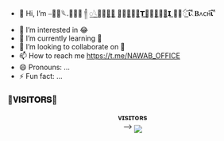 - 👋 Hi, I’m ⎯꯭̽𓆰𝅃꯭꯭᳚ ༎ࠫ ꯭𓆩꯭᪵𝛅͟𝗔͟ ̬𝗡᳟᪵͟𝗔᳟͟𝗧͟𝗔᳟᪵͟𝗡᳟͟𝗜 ͟𓆪᪵ꪾ ͟𝛊֟፝ؖ۬𝁘𝐁᧘ᴄʜ𝛊֟፝ؖ۬
- 👀 I’m interested in 😂
- 🌱 I’m currently learning 👀
- 💞️ I’m looking to collaborate on 📨
- 📫 How to reach me https://t.me/NAWAB_OFFICE
- 😄 Pronouns: ...
- ⚡ Fun fact: ...

<!---
sangu272/sangu272 is a ✨ special ✨ repository because its `README.md` (this file) appears on your GitHub profile.
You can click the Preview link to take a look at your changes.
--->
### 🌷𝐕𝐈𝐒𝐈𝐓𝐎𝐑𝐒🌷

<p align="center">
    <b>ᴠɪsɪᴛᴏʀs</b><br>
 -->    <img align="middle" src="https://profile-counter.glitch.me/sangu272/count.svg" />
</p>

